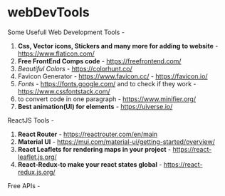 # webDevTools

Some Usefull Web Development Tools - 
1. **Css, Vector icons, Stickers and many more for adding to website** - https://www.flaticon.com/
2. **Free FrontEnd Comps code** - https://freefrontend.com/
3. _Beautiful Colors_ - https://colorhunt.co/
4. Favicon Generator - https://www.favicon.cc/ - https://favicon.io/
5. _Fonts_ - https://fonts.google.com/ and to check if they work - https://www.cssfontstack.com/
6. to convert code in one paragraph - https://www.minifier.org/
7. **Best animation(UI) for elements** - https://uiverse.io/ 

ReactJS Tools -
1. **React Router** - https://reactrouter.com/en/main
2. **Material UI** - https://mui.com/material-ui/getting-started/overview/
3. **React Leaflets for rendering maps in your project** - https://react-leaflet.js.org/
4. **React-Redux-to make your react states global** - https://react-redux.js.org/


Free APIs - 
